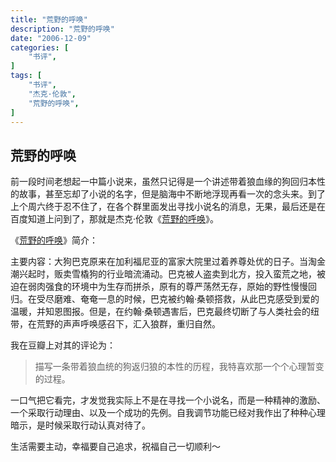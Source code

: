 ```yaml
---
title: "荒野的呼唤"
description: "荒野的呼唤"
date: "2006-12-09"
categories: [
    "书评",
]
tags: [
    "书评",
    "杰克·伦敦",
    "荒野的呼唤",
]
---
```


## 荒野的呼唤

前一段时间老想起一中篇小说来，虽然只记得是一个讲述带着狼血缘的狗回归本性的故事，甚至忘却了小说的名字，但是脑海中不断地浮现再看一次的念头来。到了上个周六终于忍不住了，在各个群里面发出寻找小说名的消息，无果，最后还是在百度知道上问到了，那就是杰克·伦敦《[荒野的呼唤](http://book.douban.com/subject/1050367/)》。

<!--more-->

《[荒野的呼唤](http://book.douban.com/subject/1050367/)》简介：

主要内容：大狗巴克原来在加利福尼亚的富家大院里过着养尊处优的日子。当淘金潮兴起时，贩卖雪橇狗的行业暗流涌动。巴克被人盗卖到北方，投入蛮荒之地，被迫在弱肉强食的环境中为生存而拼杀，原有的尊严荡然无存，原始的野性慢慢回归。在受尽磨难、奄奄一息的时候，巴克被约翰·桑顿搭救，从此巴克感受到爱的温暖，并知恩图报。但是，在约翰·桑顿遇害后，巴克最终切断了与人类社会的纽带，在荒野的声声呼唤感召下，汇入狼群，重归自然。

我在豆瓣上对其的评论为：
> 描写一条带着狼血统的狗返归狼的本性的历程，我特喜欢那一个个心理暂变的过程。

一口气把它看完，才发觉我实际上不是在寻找一个小说名，而是一种精神的激励、一个采取行动理由、以及一个成功的先例。自我调节功能已经对我作出了种种心理暗示，是时候采取行动认真对待了。

生活需要主动，幸福要自己追求，祝福自己一切顺利～
